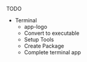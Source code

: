 TODO

* Terminal
    * app-logo
    * Convert to executable
    * Setup Tools
    * Create Package
    * Complete terminal app